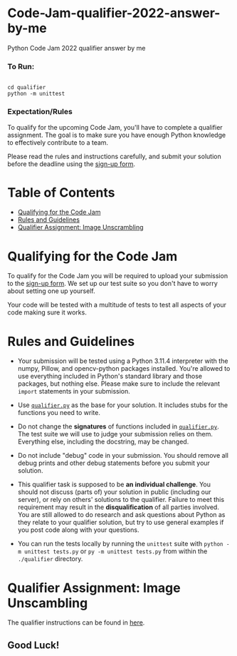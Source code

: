 # Code-Jam-qualifier-2022-answer-by-me
Python Code Jam 2022 qualifier answer by me

### To Run:

```console

cd qualifier
python -m unittest

```

### Expectation/Rules

To qualify for the upcoming Code Jam, you'll have to complete a qualifier assignment. The goal is to make sure you have enough Python knowledge to effectively contribute to a team.

Please read the rules and instructions carefully, and submit your solution before the deadline using the [sign-up form](https://forms.pythondiscord.com/form/cj10-2023-qualifier).

# Table of Contents

- [Qualifying for the Code Jam](#qualifying-for-the-code-jam)
- [Rules and Guidelines](#rules-and-guidelines)
- [Qualifier Assignment: Image Unscrambling](#qualifier-assignment-image-unscrambling)

# Qualifying for the Code Jam

To qualify for the Code Jam you will be required to upload your submission to the [sign-up form](https://forms.pythondiscord.com/form/cj10-2023-qualifier).
We set up our test suite so you don't have to worry about setting one up yourself.

Your code will be tested with a multitude of tests to test all aspects of your code making sure it works.

# Rules and Guidelines

- Your submission will be tested using a Python 3.11.4 interpreter with the numpy, Pillow, and opencv-python packages installed. You're allowed to use everything included in Python's standard library and those packages, but nothing else. Please make sure to include the relevant `import` statements in your submission.

- Use [`qualifier.py`](qualifier/qualifier.py) as the base for your solution. It includes stubs for the functions you need to write.

- Do not change the **signatures** of functions included in [`qualifier.py`](qualifier/qualifier.py). The test suite we will use to judge your submission relies on them. Everything else, including the docstring, may be changed.

- Do not include "debug" code in your submission. You should remove all debug prints and other debug statements before you submit your solution.

- This qualifier task is supposed to be **an individual challenge**. You should not discuss (parts of) your solution in public (including our server), or rely on others' solutions to the qualifier. Failure to meet this requirement may result in the **disqualification** of all parties involved. You are still allowed to do research and ask questions about Python as they relate to your qualifier solution, but try to use general examples if you post code along with your questions.

- You can run the tests locally by running the `unittest` suite with `python -m unittest tests.py` or `py -m unittest tests.py` from within the
`./qualifier` directory.

# Qualifier Assignment: Image Unscambling

The qualifier instructions can be found in [here](https://pythondiscord.notion.site/CJ-10-Qualifier-Brief-cde425ad420e4552ad82079627789d5d?pvs=4).

## Good Luck!
